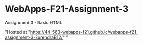 # WebApps-F21-Assignment-3
Assignment 3 - Basic HTML

"Hosted at "https://44-563-webapps-f21.github.io/webapps-f21-assignment-3-SurendraB12/" "
